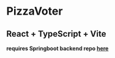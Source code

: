 # PizzaVoter
## React + TypeScript + Vite

**requires Springboot backend repo [here](https://github.com/PLuminosity/PizzaVoterBackend)** 
